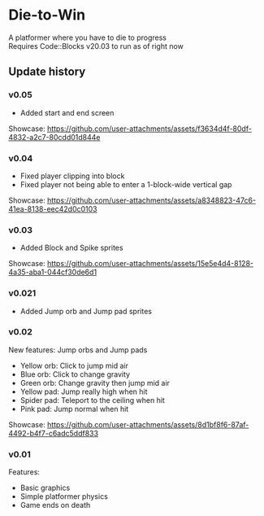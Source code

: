 # Die-to-Win
A platformer where you have to die to progress  
Requires Code::Blocks v20.03 to run as of right now

## Update history
### v0.05
- Added start and end screen

Showcase: https://github.com/user-attachments/assets/f3634d4f-80df-4832-a2c7-80cdd01d844e

### v0.04
- Fixed player clipping into block
- Fixed player not being able to enter a 1-block-wide vertical gap
  
Showcase: https://github.com/user-attachments/assets/a8348823-47c6-41ea-8138-eec42d0c0103

### v0.03
- Added Block and Spike sprites

Showcase: https://github.com/user-attachments/assets/15e5e4d4-8128-4a35-aba1-044cf30de6d1

### v0.021
- Added Jump orb and Jump pad sprites

### v0.02
New features: Jump orbs and Jump pads
- Yellow orb: Click to jump mid air
- Blue orb: Click to change gravity
- Green orb: Change gravity then jump mid air
- Yellow pad: Jump really high when hit
- Spider pad: Teleport to the ceiling when hit
- Pink pad: Jump normal when hit
  
Showcase: https://github.com/user-attachments/assets/8d1bf8f6-87af-4492-b4f7-c6adc5ddf833

### v0.01
Features:
- Basic graphics
- Simple platformer physics
- Game ends on death

